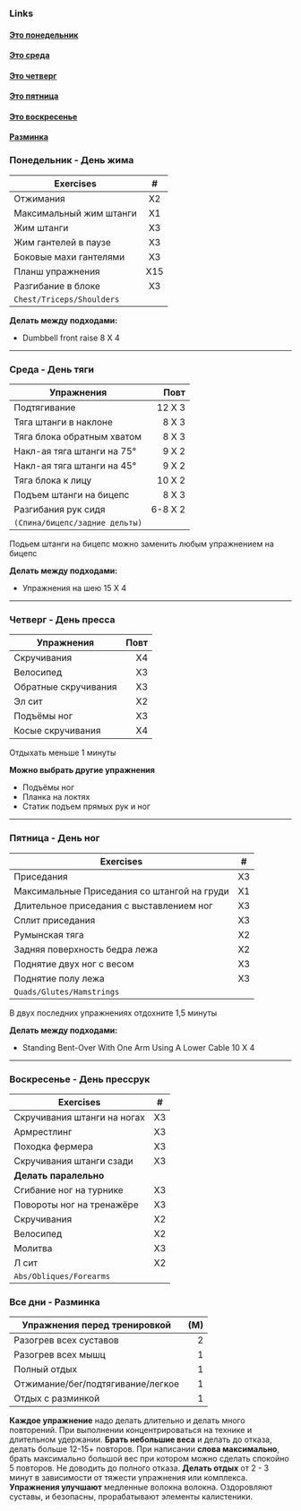### Links
#### [Это понедельник](#понедельник---день-жима)

#### [Это среда](#среда---день-тяги)

#### [Это четверг](#четверг---день-пресса)

#### [Это пятница](#пятница---день-ног)

#### [Это воскресенье](#воскресенье---день-прессрук)

#### [Разминка](#все-дни---разминка)

### Понедельник - День жима
| Exercises | # |
| ---- | :--: |
| Отжимания | X2 |
| Максимальный жим штанги | X1 |
| Жим штанги | X3 |
| Жим гантелей в паузе | X3 |
| Боковые махи гантелями | X3 |
| Планш упражнения | X15 |
| Разгибание в блоке | X3 |
| `Chest/Triceps/Shoulders` |  |
**Делать между подходами:** 
- Dumbbell front raise 8 X 4
--- 
### Среда - День тяги 
| Упражнения | Повт |
| ---- | ---: |
| Подтягивание | 12 X 3 |
| Тяга штанги в наклоне | 8 X 3 |
| Тяга блока обратным хватом | 8 X 3 |
| Накл-ая тяга штанги на 75° | 9 X 2 |
| Накл-ая тяга штанги на 45° | 9 X 2 |
| Тяга блока к лицу | 10 X 2 |
| Подъем штанги на бицепс | 8 X 3 |
| Разгибания рук сидя | 6-8 X 2 |
| ``(Спина/бицепс/задние дельты)`` |  |

Подьем штанги на бицепс можно заменить любым упражнением на бицепс

**Делать между подходами:** 
- Упражнения на шею 15 X 4 
---
### Четверг - День пресса
| Упражнения | Повт |
| ---- | ---: |
| Скручивания | X4 |
| Велосипед | X3 |
| Обратные скручивания | X3 |
| Эл сит | X2
| Подъёмы ног | X3 |
| Косые скручивания | X4 |

Отдыхать меньше 1 минуты

**Можно выбрать другие упражнения**
- Подъёмы ног
- Планка на локтях
- Статик подъем прямых рук и ног
---

### Пятница - День ног
Exercises | #
--- | :---:
Приседания | X3
Максимальные Приседания со штангой на груди | X1
Длительное приседания с выставлением ног | X3
Сплит приседания | X3
Румынская тяга | X2
Задняя поверхность бедра лежа | X2
Поднятие двух ног с весом | X3
Поднятие полу лежа | X3
`Quads/Glutes/Hamstrings` | 

В двух последних упражнениях отдохните 1,5 минуты

**Делать между подходами:**
- Standing Bent-Over With One Arm Using A Lower Cable 10 X 4
--- 
### Воскресенье - День прессрук
Exercises | #
--- | :---:
Скручивания штанги на ногах | X3
Армрестлинг | X3
Походка фермера | X3
Скручивания штанги сзади | X3
**Делать паралельно** | 
Сгибание ног на турнике | X3
Повороты ног на тренажёре | X3
Скручивания | X2
Велосипед | X2
Молитва | X3
Л сит | X2
`Abs/Obliques/Forearms` | 

### Все дни - Разминка
Упражнения перед тренировкой | (М)
--- | ---:
Разогрев всех суставов | 2 
Разогрев всех мышц | 1
Полный отдых | 1
Отжимание/бег/подтягивание/легкое | 1
Отдых с разминкой| 1

**Каждое упражнение** надо делать длительно и делать много повторений. При выполнении концентрироваться на технике и длительном удержании.
**Брать небольшие веса** и делать до отказа, делать больше 12-15+ повторов.
При написании **слова максимально**, брать максимально большой вес при котором можно сделать спокойно 5 повторов. Не доводить до полного отказа.
**Делать отдых** от 2 - 3 минут в зависимости от тяжести упражнения или комплекса.
**Упражнения улучшают** медленные волокна волокна. Оздоровляют суставы, и безопасны, прорабатывают элементы калистеники.
